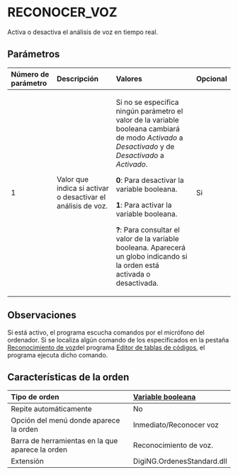 # RECONOCER\_VOZ

Activa o desactiva el análisis de voz en tiempo real.

## Parámetros

<table>
  <thead>
    <tr>
      <th style="text-align:left">N&#xFA;mero de par&#xE1;metro</th>
      <th style="text-align:left">Descripci&#xF3;n</th>
      <th style="text-align:left">Valores</th>
      <th style="text-align:left">Opcional</th>
    </tr>
  </thead>
  <tbody>
    <tr>
      <td style="text-align:left">1</td>
      <td style="text-align:left">Valor que indica si activar o desactivar el an&#xE1;lisis de voz.</td>
      <td
      style="text-align:left">
        <p>Si no se especifica ning&#xFA;n par&#xE1;metro el valor de la variable
          booleana cambiar&#xE1; de modo <em>Activado</em> a <em>Desactivado</em> y de <em>Desactivado</em> a <em>Activado</em>.</p>
        <p><b>0</b>: Para desactivar la variable booleana.</p>
        <p><b>1</b>: Para activar la variable booleana.</p>
        <p><b>?</b>: Para consultar el valor de la variable booleana. Aparecer&#xE1;
          un globo indicando si la orden est&#xE1; activada o desactivada.</p>
        </td>
        <td style="text-align:left">Si</td>
    </tr>
  </tbody>
</table>

## Observaciones

Si está activo, el programa escucha comandos por el micrófono del ordenador. Si se localiza algún comando de los especificados en la pestaña [Reconocimiento de voz](../../../../editor-de-tablas-de-codigos/pestanas/reconocimiento-de-voz.md)del programa [Editor de tablas de códigos](/digi3d-net/referencia/editor-de-tablas-de-codigos/), el programa ejecuta dicho comando.

## Características de la orden

| Tipo de orden | [Variable booleana](reconocer-voz.md) |
| :--- | :--- |
| Repite automáticamente | No |
| Opción del menú donde aparece la orden | Inmediato/Reconocer voz |
| Barra de herramientas en la que aparece la orden | Reconocimiento de voz. |
| Extensión | DigiNG.OrdenesStandard.dll |

